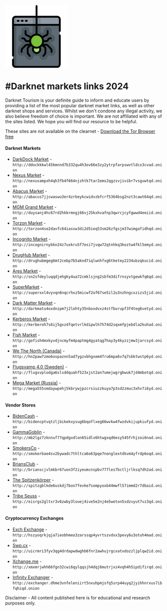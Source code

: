 <img src="logo.png" width="200">

#Darknet markets links 2024
=======================================

  
Darknet Tourism is your definite guide to inform and educate users by providing a list of the most popular darknet market links, as well as other darknet shops and services. Whilst we don't condone any illegal activity, we also believe freedom of choice is important. We are not affiliated with any of the sites listed. We hope you will find our resource to be helpful. 

These sites are not available on the clearnet - [Download the Tor Browser free](https://www.torproject.org/download/) 


#### Darknet Markets

* [DarkDock Market](http://ddockkkwl45kmnnd7b332qu4h3ov66e3zy2ytrpfarpswvtldcx3cvad.onion) - `http://ddockkkwl45kmnnd7b332qu4h3ov66e3zy2ytrpfarpswvtldcx3cvad.onion`
* [Nexus Market](http://nexusampxh4qh3fb4f664njzhtk7tar2ems2qgzsvjivibr7vsguwtqd.onion
) - `http://nexusampxh4qh3fb4f664njzhtk7tar2ems2qgzsvjivibr7vsguwtqd.onion
`
* [Abacus Market](http://abacus7jjcwaswu3er4zrbeykcwidvzbfcrf5364bsg2nzt3cawt64qd.onion) - `http://abacus7jjcwaswu3er4zrbeykcwidvzbfcrf5364bsg2nzt3cawt64qd.onion`
* [MGM Grand Market](http://duysanj4hc67rd2hkkrmngj66vj25kxhvafnp3qwrcjcyfgwwd4eeiid.onion) - `http://duysanj4hc67rd2hkkrmngj66vj25kxhvafnp3qwrcjcyfgwwd4eeiid.onion`
* [Torzon Market](http://torzon4se2davfc64iasvw3di2d5ieq53sm26zfgsjm37wimgafidhqd.onion
) - `http://torzon4se2davfc64iasvw3di2d5ieq53sm26zfgsjm37wimgafidhqd.onion
`
* [Incognito Market](http://incognirnybkn24z7uxkru5f7esi7jvqw72qtnhkq3koztw4fkl5emyd.onion
) - `http://incognirnybkn24z7uxkru5f7esi7jvqw72qtnhkq3koztw4fkl5emyd.onion
`
* [DrugHub Market](http://drughubmgeg6mt2cebp7b5aknd7iqlwnhfxg6tketey2234ubzqkucid.onion
) - `http://drughubmgeg6mt2cebp7b5aknd7iqlwnhfxg6tketey2234ubzqkucid.onion
`
* [Ares Market](http://sn2sfdeyluqqdjehgky4ua72cmklsjng2sbfm3difrnsyvtgewkfq6qd.onion
) - `http://sn2sfdeyluqqdjehgky4ua72cmklsjng2sbfm3difrnsyvtgewkfq6qd.onion
`
* [SuperMarket](http://superxxl4vyvqn6nqcrhxz5micwf2of67se5il2u3nzhngcxzizs5jid.onion
) - `http://superxxl4vyvqn6nqcrhxz5micwf2of67se5il2u3nzhngcxzizs5jid.onion
`
* [Dark Matter Market](http://darkmatu4oxdnzpm7j2lohty35nboxdvxz4stfburupf3f4teg6vetyd.onion) - `http://darkmatu4oxdnzpm7j2lohty35nboxdvxz4stfburupf3f4teg6vetyd.onion`
* [Kerberos Market](http://kerberoh7s6ij5gxzdfqetvrlkdipwlh7h74d2sqxmfpjebdla2kuhad.onion
) - `http://kerberoh7s6ij5gxzdfqetvrlkdipwlh7h74d2sqxmfpjebdla2kuhad.onion
`
* [Fish Market](http://gofish4mxkyvdjncmyfm4paptmg4gyatqg7hay3y4kyzzjmw3jarcsyd.onion
) - `http://gofish4mxkyvdjncmyfm4paptmg4gyatqg7hay3y4kyzzjmw3jarcsyd.onion
`
* [We The North (Canada)](http://hn2paw7zmo6ovpaznn5ad7ygzvbhgxem4fru6mpa6v7q7sbktwstp6yd.onion
) - `http://hn2paw7zmo6ovpaznn5ad7ygzvbhgxem4fru6mpa6v7q7sbktwstp6yd.onion
`
* [Flugsvamp 4.0 (Sweden)](http://flugsvplodga6slsddquahf523xjst2an7umejwgrgbwuk7jd4mbotqd.onion) - `http://flugsvplodga6slsddquahf523xjst2an7umejwgrgbwuk7jd4mbotqd.onion`
* [Mega Market (Russia)](http://mega555smdaywpehj5kbrywjpzcrsiuzzkuya7p3sd2zmuc3xhv7i6yd.onion) - `http://mega555smdaywpehj5kbrywjpzcrsiuzzkuya7p3sd2zmuc3xhv7i6yd.onion`


#### Vendor Stores

* [BidenCash](http://bidencptvqtzljbikekxysug6bqoflxeg66wvkw4fwzdvkijupkiufyd.onion
) - `http://bidencptvqtzljbikekxysug6bqoflxeg66wvkw4fwzdvkijupkiufyd.onion
`
* [GammaGoblin](http://mb2lgz7zknnuf77qpdgxdlon65idlv6htwgxqd6esy545frhjzoi6nad.onion
) - `http://mb2lgz7zknnuf77qpdgxdlon65idlv6htwgxqd6esy545frhjzoi6nad.onion
`
* [SmokersCo](http://smokerbae4sv2bywadc7thltca6o63pqe7nonglextdkvm4yfrdp6oqd.onion) - `http://smokerbae4sv2bywadc7thltca6o63pqe7nonglextdkvm4yfrdp6oqd.onion`
* [BriansClub](http://brianscjvlmkbr67uon3f2iyeumcnspbv777les7bctljrlksq7dh2ad.onion) - `http://brianscjvlmkbr67uon3f2iyeumcnspbv777les7bctljrlksq7dh2ad.onion`
* [The Spitzenkörper](http://spitzgblkde6uskdj7bon7fevke7sompyoxb44mwfl57immd2r7dbaid.onion
) - `http://spitzgblkde6uskdj7bon7fevke7sompyoxb44mwfl57immd2r7dbaid.onion
`
* [Tribe Seuss](http://eisrgs2gltxr3v6zwby3louej4ive5e2nj4e5weton5sdzvyut7vz3qd.onion) - `http://eisrgs2gltxr3v6zwby3louej4ive5e2nj4e5weton5sdzvyut7vz3qd.onion`


#### Cryptocurrency Exchanges

* [Exch Exchange](http://hszyoqrkjqja7ieobhmeo3zarssqp4yvrtszvdxx3pevy6u3otuh4mad.onion
) - `http://hszyoqrkjqja7ieobhmeo3zarssqp4yvrtszvdxx3pevy6u3otuh4mad.onion
`
* [Swp.cx](http://uicrmri3fyv3qg4drdapwdwghb6fnr2awhujrgcxatxdozzljplqw2id.onion
) - `http://uicrmri3fyv3qg4drdapwdwghb6fnr2awhujrgcxatxdozzljplqw2id.onion
`
* [Xchange.me](http://xmxmrjwhh66fgn32cwi6qylqqsjh4dqj6mutrjxz4vqh4h5ipdifirqd.onion) - `http://xmxmrjwhh66fgn32cwi6qylqqsjh4dqj6mutrjxz4vqh4h5ipdifirqd.onion`
* [Infinity Exchanger](http://exchanger.dhme3vnfeleniirt5nxuhpmjsfq5srp44uyq2jyihhnrxus7ibfqhiqd.onion) - `http://exchanger.dhme3vnfeleniirt5nxuhpmjsfq5srp44uyq2jyihhnrxus7ibfqhiqd.onion`


Disclaimer - All content published here is for educational and research purposes only. 